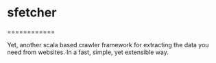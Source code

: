 # sfetcher
============

Yet, another scala based crawler framework for extracting the data you need from websites.
In a fast, simple, yet extensible way.